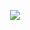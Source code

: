 
<p align="center">
  <img src="https://media1.tenor.com/m/88LBykDoV-8AAAAC/blind-obsession-ishmael-ishmael.gif"/>
</p>
<p align="center">
</p>
